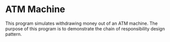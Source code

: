 # ATM Machine

This program simulates withdrawing money out of an ATM machine. The purpose of this program is to demonstrate the chain of responsibility design pattern.
